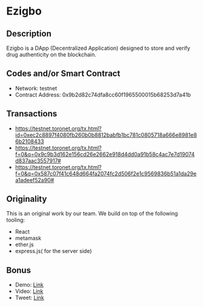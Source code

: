 # Ezigbo

## Description

Ezigbo is a DApp (Decentralized Application) designed to store and verify drug authenticity on the blockchain.

## Codes and/or Smart Contract

- Network: testnet
- Contract Address: 0x9b2d82c74dfa8cc60f1965500015b68253d7a41b

## Transactions

- https://testnet.toronet.org/tx.html?id=0xec2c8897f4080fb260b0b8812babfb1bc781c0805718a666e8981e86b2108433
- https://testnet.toronet.org/tx.html?f=0&q=0x9c9b3d162e156cd26e2662e918d4dd0a91b58c4ac7e7d19074d837aac3557917#
- https://testnet.toronet.org/tx.html?f=0&q=0x587c07f41c648d664fa2074fc2d506f2e1c9569836b51a1da29ea1adeef52a90#

## Originality

This is an original work by our team. We build on top of the following tooling:

- React
- metamask
- ether.js
- express.js( for the server side)

## Bonus

- Demo: [Link](#)
- Video: [Link](#)
- Tweet: [Link](#)
